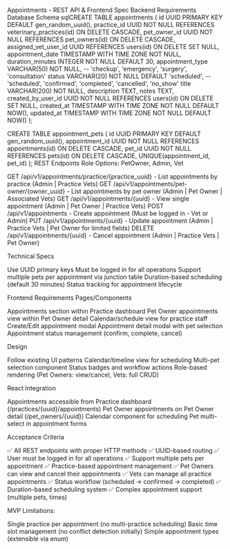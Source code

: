 Appointments - REST API & Frontend Spec
Backend Requirements
Database Schema
sqlCREATE TABLE appointments (
    id UUID PRIMARY KEY DEFAULT gen_random_uuid(),
    practice_id UUID NOT NULL REFERENCES veterinary_practices(id) ON DELETE CASCADE,
    pet_owner_id UUID NOT NULL REFERENCES pet_owners(id) ON DELETE CASCADE,
    assigned_vet_user_id UUID REFERENCES users(id) ON DELETE SET NULL,
    appointment_date TIMESTAMP WITH TIME ZONE NOT NULL,
    duration_minutes INTEGER NOT NULL DEFAULT 30,
    appointment_type VARCHAR(50) NOT NULL, -- 'checkup', 'emergency', 'surgery', 'consultation'
    status VARCHAR(20) NOT NULL DEFAULT 'scheduled', -- 'scheduled', 'confirmed', 'completed', 'cancelled', 'no_show'
    title VARCHAR(200) NOT NULL,
    description TEXT,
    notes TEXT,
    created_by_user_id UUID NOT NULL REFERENCES users(id) ON DELETE SET NULL,
    created_at TIMESTAMP WITH TIME ZONE NOT NULL DEFAULT NOW(),
    updated_at TIMESTAMP WITH TIME ZONE NOT NULL DEFAULT NOW()
);

CREATE TABLE appointment_pets (
    id UUID PRIMARY KEY DEFAULT gen_random_uuid(),
    appointment_id UUID NOT NULL REFERENCES appointments(id) ON DELETE CASCADE,
    pet_id UUID NOT NULL REFERENCES pets(id) ON DELETE CASCADE,
    UNIQUE(appointment_id, pet_id)
);
REST Endpoints
Role Options: PetOwner, Admin, Vet

GET /api/v1/appointments/practice/{practice_uuid} - List appointments by practice (Admin | Practice Vets)
GET /api/v1/appointments/pet-owner/{owner_uuid} - List appointments by pet owner (Admin | Pet Owner | Associated Vets)
GET /api/v1/appointments/{uuid} - View single appointment (Admin | Pet Owner | Practice Vets)
POST /api/v1/appointments - Create appointment (Must be logged in - Vet or Admin)
PUT /api/v1/appointments/{uuid} - Update appointment (Admin | Practice Vets | Pet Owner for limited fields)
DELETE /api/v1/appointments/{uuid} - Cancel appointment (Admin | Practice Vets | Pet Owner)

Technical Specs

Use UUID primary keys
Must be logged in for all operations
Support multiple pets per appointment via junction table
Duration-based scheduling (default 30 minutes)
Status tracking for appointment lifecycle

Frontend Requirements
Pages/Components

Appointments section within Practice dashboard
Pet Owner appointments view within Pet Owner detail
Calendar/schedule view for practice staff
Create/Edit appointment modal
Appointment detail modal with pet selection
Appointment status management (confirm, complete, cancel)

Design

Follow existing UI patterns
Calendar/timeline view for scheduling
Multi-pet selection component
Status badges and workflow actions
Role-based rendering (Pet Owners: view/cancel, Vets: full CRUD)

React Integration

Appointments accessible from Practice dashboard (/practices/{uuid}/appointments)
Pet Owner appointments on Pet Owner detail (/pet_owners/{uuid})
Calendar component for scheduling
Pet multi-select in appointment forms

Acceptance Criteria

✅ All REST endpoints with proper HTTP methods
✅ UUID-based routing
✅ User must be logged in for all operations
✅ Support multiple pets per appointment
✅ Practice-based appointment management
✅ Pet Owners can view and cancel their appointments
✅ Vets can manage all practice appointments
✅ Status workflow (scheduled → confirmed → completed)
✅ Duration-based scheduling system
✅ Complex appointment support (multiple pets, times)

MVP Limitations:

Single practice per appointment (no multi-practice scheduling)
Basic time slot management (no conflict detection initially)
Simple appointment types (extensible via enum)